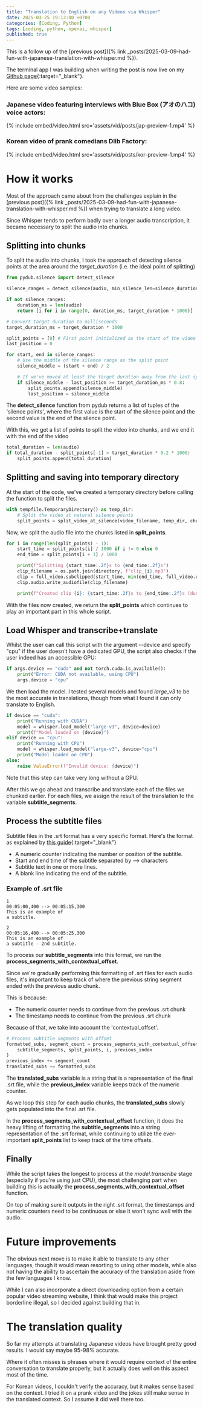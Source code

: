 ```yaml
---
title: "Translation to English on any Videos via Whisper"
date: 2025-03-25 19:13:00 +0700
categories: [Coding, Python]
tags: [coding, python, openai, whisper]
published: true
---
```


This is a follow up of the [previous post]({% link _posts/2025-03-09-had-fun-with-japanese-translation-with-whisper.md %}).

The terminal app I was building when writing the post is now live on my [Github page](https://github.com/pschua/generate-longform-video-subtitles){:target="_blank"}.

Here are some video samples:

### Japanese video featuring interviews with Blue Box (アオのハコ) voice actors:
{% include embed/video.html src='assets/vid/posts/jap-preview-1.mp4' %}

### Korean video of prank comedians Dlib Factory:
{% include embed/video.html src='assets/vid/posts/kor-preview-1.mp4' %}

# How it works
Most of the approach came about from the challenges explain in the [previous post]({% link _posts/2025-03-09-had-fun-with-japanese-translation-with-whisper.md %}) when trying to translate a long video.

Since Whisper tends to perform badly over a longer audio transcription, it became necessary to split the audio into chunks.

## Splitting into chunks
To split the audio into chunks, I took the approach of detecting silence points at the area around the *target_duration* (i.e. the ideal point of splitting)

```python
from pydub.silence import detect_silence

silence_ranges = detect_silence(audio, min_silence_len=silence_duration, silence_thresh=silence_threshold)

if not silence_ranges:
    duration_ms = len(audio)
    return [i for i in range(0, duration_ms, target_duration * 1000)]

# Convert target duration to milliseconds
target_duration_ms = target_duration * 1000

split_points = [0] # First point initialized as the start of the video
last_position = 0

for start, end in silence_ranges:
    # Use the middle of the silence range as the split point
    silence_middle = (start + end) / 2

    # If we've moved at least the target duration away from the last split point
    if silence_middle - last_position >= target_duration_ms * 0.8:
        split_points.append(silence_middle)
        last_position = silence_middle
```

The **detect_silence** function from pydub returns a list of tuples of the 'silence points', where the first value is the start of the silence point and the second value is the end of the silence point.

With this, we get a list of points to split the video into chunks, and we end it with the end of the video

```python
total_duration = len(audio)
if total_duration - split_points[-1] > target_duration * 0.2 * 1000: 
    split_points.append(total_duration)
```

## Splitting and saving into temporary directory
At the start of the code, we've created a temporary directory before calling the function to split the files.

```python
with tempfile.TemporaryDirectory() as temp_dir:
    # Split the video at natural silence points
    split_points = split_video_at_silence(video_filename, temp_dir, chunk_duration)
```

Now, we split the audio file into the chunks listed in **split_points**.

```python
for i in range(len(split_points) - 1):
    start_time = split_points[i] / 1000 if i != 0 else 0
    end_time = split_points[i + 1] / 1000

    print(f"Splitting {start_time:.2f}s to {end_time:.2f}s")
    clip_filename = os.path.join(directory, f"clip_{i}.mp3")
    clip = full_video.subclipped(start_time, min(end_time, full_video.duration))
    clip.audio.write_audiofile(clip_filename)

    print(f"Created clip {i}: {start_time:.2f}s to {end_time:.2f}s (duration: {end_time - start_time:.2f}s)")
```

With the files now created, we return the **split_points** which continues to play an important part in this whole script.

## Load Whisper and transcribe+translate
Whilst the user can call this script with the argument --device and specify "cpu" if the user doesn't have a dedicated GPU, the script also checks if the user indeed has an accessible GPU:

```python
if args.device == "cuda" and not torch.cuda.is_available():
    print("Error: CUDA not available, using CPU")
    args.device = "cpu"
```

We then load the model. I tested several models and found *large_v3* to be the most accurate in translations, though from what I found it can only translate to English.

```python
if device == "cuda":
    print("Running with CUDA")
    model = whisper.load_model("large-v3", device=device)
    print(f"Model loaded on {device}")
elif device == "cpu":
    print("Running with CPU")
    model = whisper.load_model("large-v3", device="cpu")
    print("Model loaded on CPU")
else:
    raise ValueError(f"Invalid device: {device}")
```

Note that this step can take very long without a GPU.

After this we go ahead and transcribe and translate each of the files we chunked earlier. For each files, we assign the result of the translation to the variable **subtitle_segments**.

## Process the subtitle files
Subtitle files in the .srt format has a very specific format. Here's the format as explained by [this guide](https://docs.fileformat.com/video/srt/){:target="_blank"}

- A numeric counter indicating the number or position of the subtitle.
- Start and end time of the subtitle separated by –> characters
- Subtitle text in one or more lines.
- A blank line indicating the end of the subtitle.

### Example of .srt file
```text
1
00:05:00,400 --> 00:05:15,300
This is an example of
a subtitle.

2
00:05:16,400 --> 00:05:25,300
This is an example of
a subtitle - 2nd subtitle.
```

To process our **subtitle_segments** into this format, we run the **process_segments_with_contextual_offset**.

Since we're gradually performing this formatting of .srt files for each audio files, it's important to keep track of where the previous string segment ended with the previous audio chunk. 

This is because:
- The numeric counter needs to continue from the previous .srt chunk
- The timestamp needs to continue from the previous .srt chunk

Because of that, we take into account the 'contextual_offset'.

```python
# Process subtitle segments with offset
formatted_subs, segment_count = process_segments_with_contextual_offset(
    subtitle_segments, split_points, i, previous_index
)
previous_index += segment_count
translated_subs += formatted_subs
```

The **translated_subs** variable is a string that is a representation of the final .srt file, while the **previous_index** variable keeps track of the numeric counter.

As we loop this step for each audio chunks, the **translated_subs** slowly gets populated into the final .srt file.

In the **process_segments_with_contextual_offset** function, it does the heavy lifting of formatting the **subtitle_segments** into a string representation of the .srt format, while continuing to utilize the ever-important **split_points** list to keep track of the time offsets.

## Finally
While the script takes the longest to process at the *model.transcribe* stage (especially if you're using just CPU), the most challenging part when building this is actually the **process_segments_with_contextual_offset** function.

On top of making sure it outputs in the right .srt format, the timestamps and numeric counters need to be continuous or else it won't sync well with the audio.

# Future improvements
The obvious next move is to make it able to translate to any other languages, though it would mean resorting to using other models, while also not having the ability to ascertain the accuracy of the translation aside from the few languages I know.

While I can also incorporate a direct downloading option from a certain popular video streaming website, I think that would make this project borderline illegal, so I decided against building that in.

# The translation quality
So far my attempts at translating Japanese videos have brought pretty good results. I would say maybe 95-98% accurate.

Where it often misses is phrases where it would require context of the entire conversation to translate properly, but it actually does well on this aspect most of the time.

For Korean videos, I couldn't verify the accuracy, but it makes sense based on the context. I tried it on a prank video and the jokes still make sense in the translated context. So I assume it did well there too.
